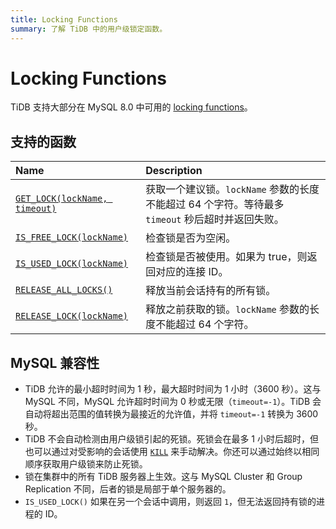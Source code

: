 ```yaml
---
title: Locking Functions
summary: 了解 TiDB 中的用户级锁定函数。
---
```


# Locking Functions

TiDB 支持大部分在 MySQL 8.0 中可用的 [locking functions](https://dev.mysql.com/doc/refman/8.0/en/locking-functions.html)。

## 支持的函数

| Name                                                                                                                 | Description                                                           |
|:---------------------------------------------------------------------------------------------------------------------|:----------------------------------------------------------------------|
| [`GET_LOCK(lockName, timeout)`](https://dev.mysql.com/doc/refman/8.0/en/locking-functions.html#function_get-lock)    | 获取一个建议锁。`lockName` 参数的长度不能超过 64 个字符。等待最多 `timeout` 秒后超时并返回失败。         |
| [`IS_FREE_LOCK(lockName)`](https://dev.mysql.com/doc/refman/8.0/en/locking-functions.html#function_is-free-lock) | 检查锁是否为空闲。 |
| [`IS_USED_LOCK(lockName)`](https://dev.mysql.com/doc/refman/8.0/en/locking-functions.html#function_is-used-lock) | 检查锁是否被使用。如果为 true，则返回对应的连接 ID。 |
| [`RELEASE_ALL_LOCKS()`](https://dev.mysql.com/doc/refman/8.0/en/locking-functions.html#function_release-all-locks)   | 释放当前会话持有的所有锁。                        |
| [`RELEASE_LOCK(lockName)`](https://dev.mysql.com/doc/refman/8.0/en/locking-functions.html#function_release-lock)     | 释放之前获取的锁。`lockName` 参数的长度不能超过 64 个字符。 |

## MySQL 兼容性

* TiDB 允许的最小超时时间为 1 秒，最大超时时间为 1 小时（3600 秒）。这与 MySQL 不同，MySQL 允许超时时间为 0 秒或无限（`timeout=-1`）。TiDB 会自动将超出范围的值转换为最接近的允许值，并将 `timeout=-1` 转换为 3600 秒。
* TiDB 不会自动检测由用户级锁引起的死锁。死锁会在最多 1 小时后超时，但也可以通过对受影响的会话使用 [`KILL`](/sql-statements/sql-statement-kill.md) 来手动解决。你还可以通过始终以相同顺序获取用户级锁来防止死锁。
* 锁在集群中的所有 TiDB 服务器上生效。这与 MySQL Cluster 和 Group Replication 不同，后者的锁是局部于单个服务器的。
* `IS_USED_LOCK()` 如果在另一个会话中调用，则返回 `1`，但无法返回持有锁的进程的 ID。